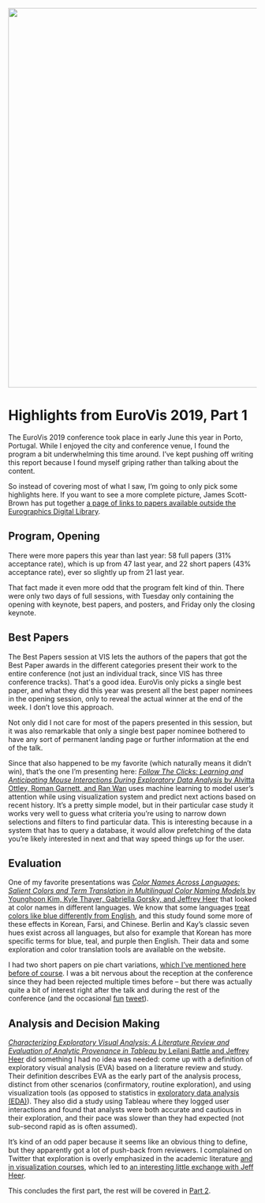 <p align="center"><img src="https://media.eagereyes.org/wp-content/uploads/2019/08/porto-window.jpg" width="1024" height="768" /></p>

# Highlights from EuroVis 2019, Part 1

The EuroVis 2019 conference took place in early June this year in Porto, Portugal. While I enjoyed the city and conference venue, I found the program a bit underwhelming this time around. I’ve kept pushing off writing this report because I found myself griping rather than talking about the content.

So instead of covering most of what I saw, I’m going to only pick some highlights here. If you want to see a more complete picture, James Scott-Brown has put together <a href="http://oa-eurovis.jamesscottbrown.com/2019/">a page of links to papers available outside the Eurographics Digital Library</a>.

## Program, Opening

There were more papers this year than last year: 58 full papers (31% acceptance rate), which is up from 47 last year, and 22 short papers (43% acceptance rate), ever so slightly up from 21 last year.

That fact made it even more odd that the program felt kind of thin. There were only two days of full sessions, with Tuesday only containing the opening with keynote, best papers, and posters, and Friday only the closing keynote.

## Best Papers

The Best Papers session at VIS lets the authors of the papers that got the Best Paper awards in the different categories present their work to the entire conference (not just an individual track, since VIS has three conference tracks). That's a good idea. EuroVis only picks a single best paper, and what they did this year was present all the best paper nominees in the opening session, only to reveal the actual winner at the end of the week. I don’t love this approach.

Not only did I not care for most of the papers presented in this session, but it was also remarkable that only a single best paper nominee bothered to have any sort of permanent landing page or further information at the end of the talk.

Since that also happened to be my favorite (which naturally means it didn’t win), that’s the one I’m presenting here: <a href="https://washuvis.github.io/particles/"><em>Follow The Clicks: Learning and Anticipating Mouse Interactions During Exploratory Data Analysis</em> by Alvitta Ottley, Roman Garnett, and Ran Wan</a> uses machine learning to model user’s attention while using visualization system and predict next actions based on recent history. It’s a pretty simple model, but in their particular case study it works very well to guess what criteria you’re using to narrow down selections and filters to find particular data. This is interesting because in a system that has to query a database, it would allow prefetching of the data you’re likely interested in next and that way speed things up for the user.

## Evaluation

One of my favorite presentations was <a href="https://uwdata.github.io/color-naming-in-different-languages/index.html"><em>Color Names Across Languages: Salient Colors and Term Translation in Multilingual Color Naming Models</em> by Younghoon Kim, Kyle Thayer, Gabriella Gorsky, and Jeffrey Heer</a> that looked at color names in different languages. We know that some languages <a href="/blog/2011/you-only-see-colors-you-can-name">treat colors like blue differently from English</a>, and this study found some more of these effects in Korean, Farsi, and Chinese. Berlin and Kay’s classic seven hues exist across all languages, but also for example that Korean has more specific terms for blue, teal, and purple then English. Their data and some exploration and color translation tools are available on the website.

I had two short papers on pie chart variations, <a href="/blog/2019/two-short-papers-on-part-to-whole-charts-at-eurovis">which I’ve mentioned here before of course</a>. I was a bit nervous about the reception at the conference since they had been rejected multiple times before – but there was actually quite a bit of interest right after the talk and during the rest of the conference (and the occasional [fun](https://twitter.com/jsndyks/status/1136190687047823360) [tweet](https://twitter.com/FrankElavsky/status/1135941169991393280)).


## Analysis and Decision Making

<a href="https://github.com/leibatt/characterizing-eva-tableau"><em>Characterizing Exploratory Visual Analysis: A Literature Review and Evaluation of Analytic Provenance in Tableau</em> by Leilani Battle and Jeffrey Heer</a> did something I had no idea was needed: come up with a definition of exploratory visual analysis (EVA) based on a literature review and study. Their definition describes EVA as the early part of the analysis process, distinct from other scenarios (confirmatory, routine exploration), and using visualization tools (as opposed to statistics in <a href="https://en.wikipedia.org/wiki/Exploratory_data_analysis">exploratory data analysis (EDA)</a>). They also did a study using Tableau where they logged user interactions and found that analysts were both accurate and cautious in their exploration, and their pace was slower than they had expected (not sub-second rapid as is often assumed).

It’s kind of an odd paper because it seems like an obvious thing to define, but they apparently got a lot of push-back from reviewers. I complained on Twitter that exploration is overly emphasized in the academic literature <a href="https://medium.com/@eytanadar/banning-exploration-in-my-infovis-class-9578676a4705">and in visualization courses</a>, which led to <a href="https://twitter.com/eagereyes/status/1136225646722650114">an interesting little exchange with Jeff Heer</a>.

This concludes the first part, the rest will be covered in <a href="/blog/2019/highlights-from-eurovis-2019-part-2">Part 2</a>.
